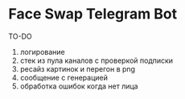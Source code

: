 # Face Swap Telegram Bot

TO-DO
1) логирование
2) стек из пула каналов с проверкой подписки
3) ресайз картинок и перегон в png
4) сообщение с генерацией
5) обработка ошибок когда нет лица 